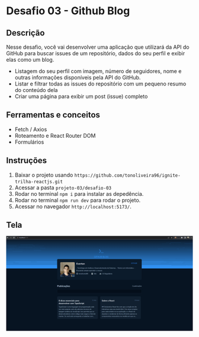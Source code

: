 # Desafio 03 - Github Blog

## Descrição
Nesse desafio, você vai desenvolver uma aplicação que utilizará da API do GitHub para buscar issues de um repositório, dados do seu perfil e exibir elas como um blog.

- Listagem do seu perfil com imagem, número de seguidores, nome e outras informações disponíveis pela API do GitHub.
- Listar e filtrar todas as issues do repositório com um pequeno resumo do conteúdo dela
- Criar uma página para exibir um post (issue) completo

## Ferramentas e conceitos
- Fetch / Axios
- Roteamento e React Router DOM
- Formulários

## Instruções
1. Baixar o projeto usando `https://github.com/tonoliveira96/ignite-trilha-reactjs.git`
2. Acessar a pasta `projeto-03/desafio-03`
2. Rodar no terminal `npm i` para instalar as depedência.
4. Rodar no terminal `npm run dev` para rodar o projeto.
5. Acessar no navegador `http://localhost:5173/`.

## Tela
![](./assets/rjs-2022-desafio-03.gif)